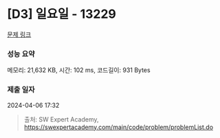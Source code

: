 # [D3] 일요일 - 13229 

[문제 링크](https://swexpertacademy.com/main/code/problem/problemDetail.do?contestProbId=AX0SaDW6L2oDFASs) 

### 성능 요약

메모리: 21,632 KB, 시간: 102 ms, 코드길이: 931 Bytes

### 제출 일자

2024-04-06 17:32



> 출처: SW Expert Academy, https://swexpertacademy.com/main/code/problem/problemList.do